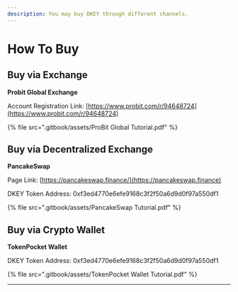 ```yaml
---
description: You may buy DKEY through different channels.
---
```


# How To Buy

## Buy via Exchange

**Probit Global Exchange**

Account Registration Link: [https://www.probit.com/r/94648724](https://www.probit.com/r/94648724)

{% file src=".gitbook/assets/ProBit Global Tutorial.pdf" %}



## Buy via Decentralized Exchange

**PancakeSwap**

Page Link: [https://pancakeswap.finance/](https://pancakeswap.finance)

DKEY Token Address: 0xf3ed4770e6efe9168c3f2f50a6d9d0f97a550df1

{% file src=".gitbook/assets/PancakeSwap Tutorial.pdf" %}



## Buy via Crypto Wallet

**TokenPocket Wallet**

DKEY Token Address: 0xf3ed4770e6efe9168c3f2f50a6d9d0f97a550df1

{% file src=".gitbook/assets/TokenPocket Wallet Tutorial.pdf" %}

****

